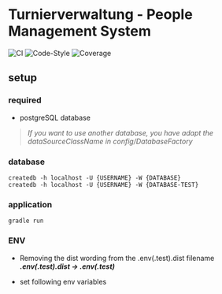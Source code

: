 # Turnierverwaltung - People Management System

![CI][ci]
![Code-Style][code-style]
![Coverage][coverage]

## setup

### required
- postgreSQL database

> *If you want to use another database, you have adapt the dataSourceClassName in config/DatabaseFactory*

### database
    createdb -h localhost -U {USERNAME} -W {DATABASE}
    createdb -h localhost -U {USERNAME} -W {DATABASE-TEST}

### application
    gradle run

### ENV
- Removing the dist wording from the .env(.test).dist filename\
  ***.env(.test).dist -> .env(.test)***


- set following env variables


[ci]: https://github.com/H3nSte1n/people_managment_system/workflows/CI/badge.svg?style=flat
[code-style]: https://github.com/H3nSte1n/people_managment_system/workflows/Code-Style/badge.svg?style=flat
[coverage]: https://github.com/H3nSte1n/people_managment_system/blob/main/.github/badges/jacoco.svg

